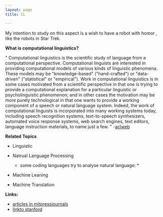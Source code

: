 ```yaml
---
layout: page
title: CL

---
```


My intention to study on this aspect is a wish to have a robot with homor , like the robots in Star Trek.

**What is computational linguistics?**

"
Computational linguistics is the scientific study of language from a computational perspective. 
Computational linguists are interested in providing computational models of various kinds of linguistic phenomena.
 These models may be "knowledge-based" ("hand-crafted") or "data-driven" ("statistical" or "empirical"). 
 Work in computational linguistics is in some cases motivated from a scientific perspective in that one is trying to provide a computational explanation for a particular linguistic or psycholinguistic phenomenon; 
 and in other cases the motivation may be more purely technological in that one wants to provide a working component of a speech or natural language system. 
 Indeed, the work of computational linguists is incorporated into many working systems today, 
 including speech recognition systems, text-to-speech synthesizers, automated voice response systems, web search engines, text editors, language instruction materials, to name just a few.
"
-[aclweb](http://www.aclweb.org/)

**Related Topics** 

 
* Linguistic


* Natrual Language Processing
	* some coding languages try to analyse natural language:
		* 

* Machine Leaning
		
* Machine Translation


**Links:**

* [articles in mitpressjournals](http://www.mitpressjournals.org/action/showMostReadArticles?journalCode=coli)
* [linkto stanford](https://linguistics.stanford.edu/courses)
 

